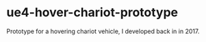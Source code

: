 # ue4-hover-chariot-prototype
Prototype for a hovering chariot vehicle, I developed back in in 2017.
